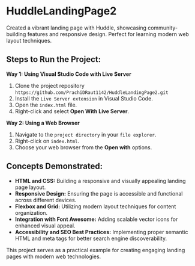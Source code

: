 # HuddleLandingPage2
Created a vibrant landing page with Huddle, showcasing community-building features and responsive design. Perfect for learning modern web layout techniques.
## Steps to Run the Project:

**Way 1: Using Visual Studio Code with Live Server**
1. Clone the project repository `https://github.com/PrachiDRaut1142/HuddleLandingPage2.git` 
2. Install the `Live Server extension` in Visual Studio Code.
3. Open the `index.html` file.
4. Right-click and select **Open With Live Server**.

**Way 2: Using a Web Browser**
1. Navigate to the `project directory` in your `file explorer`.
2. Right-click on `index.html`.
3. Choose your web browser from the **Open with** options.

## Concepts Demonstrated:

- **HTML and CSS:** Building a responsive and visually appealing landing page layout.
- **Responsive Design:** Ensuring the page is accessible and functional across different devices.
- **Flexbox and Grid:** Utilizing modern layout techniques for content organization.
- **Integration with Font Awesome:** Adding scalable vector icons for enhanced visual appeal.
- **Accessibility and SEO Best Practices:** Implementing proper semantic HTML and meta tags for better search engine discoverability.

This project serves as a practical example for creating engaging landing pages with modern web technologies.